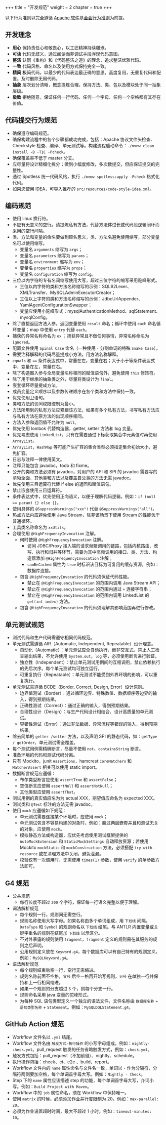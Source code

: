 +++
title = "开发规范"
weight = 2
chapter = true
+++

以下行为准则以完全遵循 [Apache 软件基金会行为准则](https://www.apache.org/foundation/policies/conduct.html)为前提。

## 开发理念

 - **用心** 保持责任心和敬畏心，以工匠精神持续雕琢。
 - **可读** 代码无歧义，通过阅读而非调试手段浮现代码意图。
 - **整洁** 认同《重构》和《代码整洁之道》的理念，追求整洁优雅代码。
 - **一致** 代码风格、命名以及使用方式保持完全一致。
 - **精简** 极简代码，以最少的代码表达最正确的意思。高度复用，无重复代码和配置。及时删除无用代码。
 - **抽象** 层次划分清晰，概念提炼合理。保持方法、类、包以及模块处于同一抽象层级。
 - **极致** 拒绝随意，保证任何一行代码、任何一个字母、任何一个空格都有其存在价值。

## 代码提交行为规范

 - 确保遵守编码规范。
 - 确保构建流程中的各个步骤都成功完成，包括：Apache 协议文件头检查、Checkstyle 检查、编译、单元测试等。构建流程启动命令：`./mvnw clean install -B -T1C -Pcheck`。
 - 确保覆盖率不低于 master 分支。
 - 应尽量将设计精细化拆分；做到小幅度修改，多次数提交，但应保证提交的完整性。
 - 通过 Spotless 统一代码风格，执行 `./mvnw spotless:apply -Pcheck` 格式化代码。
 - 如果您使用 IDEA，可导入推荐的 `src/resources/code-style-idea.xml`。

## 编码规范

 - 使用 linux 换行符。
 - 不应有无意义的空行。请提炼私有方法，代替方法体过长或代码段逻辑闭环而采用的空行间隔。
 - 类、方法和变量的命名要做到顾名思义，类、方法名避免使用缩写，部分变量名可以使用缩写。
   - 变量名 `arguments` 缩写为 `args`；
   - 变量名 `parameters` 缩写为 `params`；
   - 变量名 `environment` 缩写为 `env`；
   - 变量名 `properties` 缩写为 `props`；
   - 变量名 `configuration` 缩写为 `config`。
 - 三位以内字符的专有名词缩写使用大写，超过三位字符的缩写采用驼峰形式。
   - 三位以内字符的类和方法名称缩写的示例：SQL92Lexer、XMLTransfer、MySQLAdminExecutorCreator；
   - 三位以上字符的类和方法名称缩写的示例：JdbcUrlAppender、YamlAgentConfigurationSwapper；
   - 变量应使用小驼峰形式：mysqlAuthenticationMethod、sqlStatement、mysqlConfig。
 - 除了直接返回方法入参，返回变量使用 `result` 命名；循环中使用 `each` 命名循环变量；map 中使用 `entry` 代替 `each`。
 - 捕获的异常名称命名为 `ex` ；捕获异常且不做任何事情，异常名称命名为 `ignored`。
 - 配置文件使用 `Spinal Case` 命名（一种使用 `-` 分割单词的特殊 `Snake Case`）。
 - 需要注释解释的代码尽量提成小方法，用方法名称解释。
 - `equals` 和 `==` 条件表达式中，常量在左，变量在右；大于小于等条件表达式中，变量在左，常量在右。
 - 除了构造器入参与全局变量名称相同的赋值语句外，避免使用 `this` 修饰符。
 - 除了用于继承的抽象类之外，尽量将类设计为 `final`。
 - 嵌套循环尽量提成方法。
 - 成员变量定义顺序以及参数传递顺序在各个类和方法中保持一致。
 - 优先使用卫语句。
 - 类和方法的访问权限控制为最小。
 - 方法所用到的私有方法应紧跟该方法，如果有多个私有方法，书写私有方法应与私有方法在原方法的出现顺序相同。
 - 方法入参和返回值不允许为 `null`。
 - 优先使用 lombok 代替构造器，getter, setter 方法和 log 变量。
 - 优先考虑使用 `LinkedList`，只有在需要通过下标获取集合中元素值时再使用 `ArrayList`。
 - `ArrayList`，`HashMap` 等可能产生扩容的集合类型必须指定集合初始大小，避免扩容。
 - 日志与注释一律使用英文。
 - 注释只能包含 javadoc，todo 和 fixme。
 - 公开的类和方法必须有 javadoc，对用户的 API 和 SPI 的 javadoc 需要写的清晰全面，其他类和方法以及覆盖自父类的方法无需 javadoc。
 - 优先使用三目运算符代替 if else 的返回和赋值语句。
 - 禁止嵌套使用三目运算符。
 - 条件表达式中，优先使用正向语义，以便于理解代码逻辑。例如：`if (null == param) {} else {}`。
 - 使用具体的 `@SuppressWarnings("xxx")` 代替 `@SuppressWarnings("all")`。
 - 热点方法内应避免使用 Java Stream，除非该场景下使用 Stream 的性能优于普通循环。
 - 工具类名称命名为 `xxUtils`。
 - 合理使用 `@HighFrequencyInvocation` 注解。
   - 何时使用 `@HighFrequencyInvocation` 注解。
     - 访问 JDBC/Proxy 接入端的请求频繁调用的链路，包括内核路由、改写、执行和归并等环节，需要为其中高频调用的接口、类、方法、构造器添加 `@HighFrequencyInvocation` 注解；
     - `canBeCached` 属性为 `true` 时标识该目标为可复用的缓存资源，例如：数据库连接。
   - 包含 `@HighFrequencyInvocation` 的代码须保证代码性能。
     - 禁止在 `@HighFrequencyInvocation` 的范围内调用 Java Stream API；
     - 禁止在 `@HighFrequencyInvocation` 的范围内通过 `+` 连接字符串；
     - 禁止在 `@HighFrequencyInvocation` 的范围内调用 LinkedList 的 `get(int index)` 方法。
   - 包含 `@HighFrequencyInvocation` 的代码须理解其影响范围再进行修改。

## 单元测试规范

 - 测试代码和生产代码需遵守相同代码规范。
 - 单元测试需遵循 AIR（Automatic, Independent, Repeatable）设计理念。
   - 自动化（Automatic）：单元测试应全自动执行，而非交互式。禁止人工检查输出结果，不允许使用 `System.out`，`log` 等，必须使用断言进行验证。
   - 独立性（Independent）：禁止单元测试用例间的互相调用，禁止依赖执行的先后次序。每个单元测试均可独立运行。
   - 可重复执行（Repeatable）：单元测试不能受到外界环境的影响，可以重复执行。
 - 单元测试需遵循 BCDE（Border, Correct, Design, Error）设计原则。
   - 边界值测试（Border）：通过循环边界、特殊数值、数据顺序等边界的输入，得到预期结果。
   - 正确性测试（Correct）：通过正确的输入，得到预期结果。
   - 合理性设计（Design）：与生产代码设计相结合，设计高质量的单元测试。
   - 容错性测试（Error）：通过非法数据、异常流程等错误的输入，得到预期结果。
 - 除去简单的 `getter /setter` 方法，以及声明 SPI 的静态代码，如：`getType / getOrder`，单元测试需全覆盖。
 - 每个测试用例需精确断言，尽量不使用 `not`、`containsString` 断言。
 - 准备环境的代码和测试代码分离。
 - 只有 Mockito，junit `Assertions`，hamcrest `CoreMatchers` 和 `MatcherAssert` 相关可以使用 static import。
 - 数据断言规范应遵循：
    - 布尔类型断言应使用 `assertTrue` 和 `assertFalse`；
    - 空值断言应使用 `assertNull` 和 `assertNotNull`；
    - 其他类型应使用 `assertThat`。
 - 测试用例的真实值应名为为 actual XXX，期望值应命名为 expected XXX。
 - 测试类和 `@Test` 标注的方法无需 javadoc。
 - 使用 `mock` 应遵循如下规范：
   - 单元测试需要连接某个环境时，应使用 `mock`；
   - 单元测试包含不容易构建的对象时，例如：超过两层嵌套并且和测试无关的对象，应使用 `mock`。
   - 模拟静态方法或构造器，应优先考虑使用测试框架提供的 `AutoMockExtension` 和 `StaticMockSettings` 自动释放资源；若使用 Mockito `mockStatic` 和 `mockConstruction` 方法，必须搭配 `try-with-resource` 或在清理方法中关闭，避免泄漏。
   - 校验仅有一次调用时，无需使用 `times(1)` 参数，使用 `verify` 的单参数方法即可。

## G4 规范

 - 公共规范
   - 每行长度不超过 `200` 个字符，保证每一行语义完整以便于理解。
 - 词法解析规范
   - 每个规则一行，规则间无需空行。
   - 规则名称使用大写字母。如果名称由多个单词组成，用 `下划线` 间隔。`DataType` 和 `Symbol` 的规则命名以 `下划线` 结尾。与 ANTLR 内置变量或关键字重名的规则在结尾加 `下划线` 以示区分。
   - 不对外暴露的规则使用 `fragment`，`fragment` 定义的规则需在其服务的规则之后声明。
   - 公用规则定义放在 `Keyword.g4`，每个数据库可以有自己特有的规则定义。例如：`MySQLKeyword.g4`。
 - 语法解析规范
   - 每个规则结束后空一行，空行无需缩进。
   - 规则名称前面不空格，`冒号` 后空一格再开始写规则，`分号` 在单独一行并保持和上一行相同缩进。
   - 如果一个规则的分支超过 `5` 个，则每个分支一行。
   - 规则命名采用 java 变量的驼峰形式。
   - 为每种 SQL 语句类型定义一个独立的语法文件，文件名称由 `数据库名称` + `语句类型名称` + `Statement`。例如：`MySQLDQLStatement.g4`。

## GitHub Action 规范

- Workflow 文件名以 `.yml` 结尾。
- Workflow 文件名由 `触发方式-执行操作` 的小写字母组成。例如：`nightly-check.yml`。pull_request 触发的任务省略触发方式，例如：`check.yml`。
- 触发方式包括：pull_request（不加前缀）、nightly、schedule。
- 执行操作包括：check、ci、e2e 、build、report。
- Workflow 文件内的 `name` 属性命名与文件名一致，单词以 `-` 作为分隔符，分隔符两侧要加空格，每个单词首字母大写。例如：`Nightly - Check`。
- Step 下的 `name` 属性应该描述 step 的功能，每个单词首字母大写，介词小写。例如：`Build Project with Maven`。
- Workflow 中的 `job` 属性命名，须在 Workflow 中保持唯一。
- 使用 `matrix` 的时候，必须添加作业并行度限制为 20。例如：`max-parallel: 20`。
- 必须为作业设置超时时间，最大不超过 1 小时。例如：`timeout-minutes: 10`。
